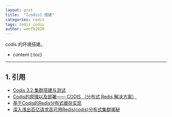 ```yaml
---
layout: post
title:  "[codis] 搭建"
categories: redis
tags: redis codis
author: wenfh2020
---
```


codis 的环境搭建。

* content
{:toc}

---

## 1. 引用

* [Codis 3.2 集群搭建与测试](https://blog.51cto.com/brucewang/2159131)
* [Codis的原理以及部署—— CODIS （分布式 Redis 解决方案）](https://blog.csdn.net/ymeng9527/article/details/99658061)
* [基于Codis的Redis分布式缓存实现](https://blog.csdn.net/fuyuwei2015/article/details/71131780)
* [深入浅出百亿请求高可用Redis(codis)分布式集群揭秘](https://zhuanlan.zhihu.com/p/62867207)
